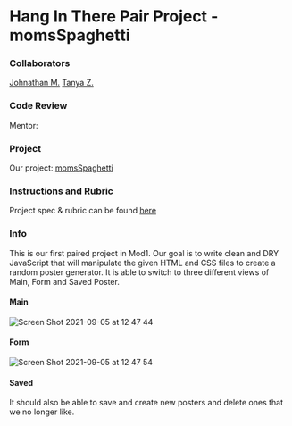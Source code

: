 # Hang In There Pair Project - momsSpaghetti

### Collaborators
[Johnathan M.](https://github.com/JohnathanMoore)
[Tanya Z.](https://github.com/tanyazhuge)

### Code Review
Mentor:

### Project
Our project: [momsSpaghetti](https://github.com/JohnathanMoore/momsSpaghetti.git)

### Instructions and Rubric

Project spec & rubric can be found [here](https://frontend.turing.io/projects/module-1/hang-in-there.html)

### Info

This is our first paired project in Mod1. Our goal is to write clean
and DRY JavaScript that will manipulate the given HTML and CSS files
to create a random poster generator. It is able to switch to three
different views of Main, Form and Saved Poster.

#### Main
![Screen Shot 2021-09-05 at 12 47 44](https://user-images.githubusercontent.com/87670195/132139678-fc3705af-9409-4476-834a-450c52e90a60.png)


#### Form
![Screen Shot 2021-09-05 at 12 47 54](https://user-images.githubusercontent.com/87670195/132139705-73ef65c7-d07b-481e-b66e-b045cf3db138.png)


#### Saved

It should also be able to save and create new posters and delete ones that we
no longer like.

